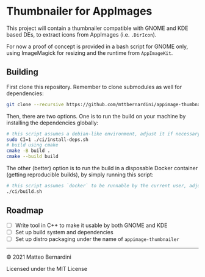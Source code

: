 # Thumbnailer for AppImages

This project will contain a thumbnailer compatible with GNOME and KDE based DEs, to extract icons from AppImages (i.e. `.DirIcon`).

For now a proof of concept is provided in a bash script for GNOME only, using ImageMagick for resizing and the runtime from `AppImageKit`.

## Building

First clone this repository. Remember to clone submodules as well for dependencies:

```sh
git clone --recursive https://github.com/mttbernardini/appimage-thumbnailer
```

Then, there are two options. One is to run the build on your machine by installing the dependencies globally:

```sh
# this script assumes a debian-like environment, adjust it if necessary
sudo CI=1 ./ci/install-deps.sh
# build using cmake
cmake -B build .
cmake --build build
```

The other (better) option is to run the build in a disposable Docker container (getting reproducible builds), by simply running this script:

```sh
# this script assumes `docker` to be runnable by the current user, adjust it if necessary (e.g. by prepending `sudo`)
./ci/build.sh
```

## Roadmap

- [ ] Write tool in C++ to make it usable by both GNOME and KDE
- [ ] Set up build system and dependencies
- [ ] Set up distro packaging under the name of `appimage-thumbnailer`

---
© 2021 Matteo Bernardini

Licensed under the MIT License
